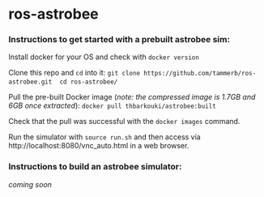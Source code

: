 # ros-astrobee

### Instructions to get started with a prebuilt astrobee sim:
 
Install docker for your OS and check with `docker version`

Clone this repo and `cd` into it:
`git clone https://github.com/tammerb/ros-astrobee.git`
` `
`cd ros-astrobee/`

Pull the pre-built Docker image (*note: the compressed image is 1.7GB and 6GB once extracted*):
`docker pull thbarkouki/astrobee:built`

Check that the pull was successful with the `docker images` command.

Run the simulator with `source run.sh` and then access via http://localhost:8080/vnc_auto.html in a web browser.

### Instructions to build an astrobee simulator:
*coming soon*
